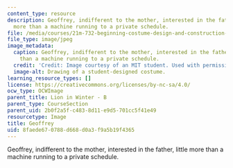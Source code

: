 ```yaml
---
content_type: resource
description: Geoffrey, indifferent to the mother, interested in the father, little
  more than a machine running to a private schedule.
file: /media/courses/21m-732-beginning-costume-design-and-construction-fall-2008/8faede670788d668d0a3f9a5b19f4365_geoffrey1.jpg
file_type: image/jpeg
image_metadata:
  caption: Geoffrey, indifferent to the mother, interested in the father, little more
    than a machine running to a private schedule.
  credit: 'Credit: Image courtesy of an MIT student. Used with permission.'
  image-alt: Drawing of a student-designed costume.
learning_resource_types: []
license: https://creativecommons.org/licenses/by-nc-sa/4.0/
ocw_type: OCWImage
parent_title: Lion in Winter - B
parent_type: CourseSection
parent_uid: 2b0f2a5f-c483-8d11-e9d5-701cc5f41e49
resourcetype: Image
title: Geoffrey
uid: 8faede67-0788-d668-d0a3-f9a5b19f4365
---
```

Geoffrey, indifferent to the mother, interested in the father, little more than a machine running to a private schedule.